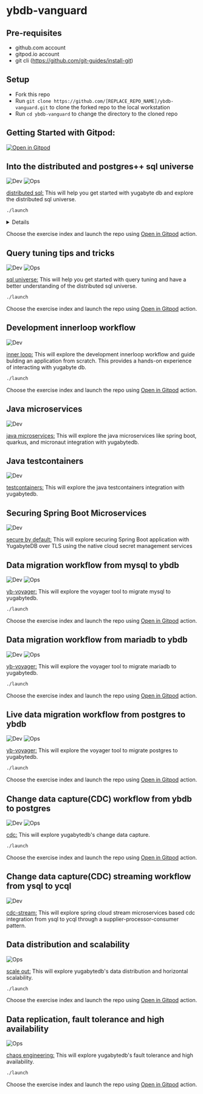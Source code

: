 # ybdb-vanguard

## Pre-requisites
- github.com account
- gitpod.io account
- git cli (https://github.com/git-guides/install-git)

## Setup
- Fork this repo
- Run `git clone https://github.com/[REPLACE_REPO_NAME]/ybdb-vanguard.git` to clone the forked repo to the local workstation
- Run `cd ybdb-vanguard` to change the directory to the cloned repo

## Getting Started with Gitpod:
[![Open in Gitpod](https://gitpod.io/button/open-in-gitpod.svg)](https://gitpod.io/from-referrer/)

## Into the distributed and postgres++ sql universe
<div align="left">

![Dev](https://img.shields.io/badge/dev-orange?style=for-the-badge)
![Ops](https://img.shields.io/badge/ops-blue?style=for-the-badge)
</div>

[distributed sql:](init-dsql/README.md)
This will help you get started with yugabyte db and explore the distributed sql universe.

```bash
./launch
```

<details>

```bash
Select an exercise:
1. Into the distributed and postgres++ sql universe
2. Query tuning tips and tricks
3. Development innerloop workflow
4. Java microservices
5. Java testcontainers
6. Securing Spring Boot Microservices
7. Data migration workflow from mysql to ybdb
8. Data migration workflow from mariadb to ybdb
9. Data migration workflow from postgres to ybdb
10. Change data capture(CDC) workflow from ybdb to postgres
11. Change data capture(CDC) streaming workflow from ysql to ycql
12. Data distribution and scalability
13. Data replication, fault tolerance and high availability
Enter the number of the exercise (0 to exit): 1
Initializing the workspace for Into the distributed and postgres++ sql universe.
[main 5e2b86a] Into the distributed and postgres++ sql universe
 1 file changed, 5 insertions(+), 38 deletions(-)
Enumerating objects: 5, done.
Counting objects: 100% (5/5), done.
Delta compression using up to 12 threads
Compressing objects: 100% (3/3), done.
Writing objects: 100% (3/3), 391 bytes | 391.00 KiB/s, done.
Total 3 (delta 2), reused 0 (delta 0), pack-reused 0
remote: Resolving deltas: 100% (2/2), completed with 2 local objects.
To https://github.com/srinivasa-vasu/ybdb-vanguard.git
   eb1bb44..5e2b86a  main -> main
Workspace initialized.
```

</details>

Choose the exercise index and launch the repo using [Open in Gitpod](#getting-started-with-gitpod) action.

## Query tuning tips and tricks
<div align="left">

![Dev](https://img.shields.io/badge/dev-orange?style=for-the-badge)
![Ops](https://img.shields.io/badge/ops-blue?style=for-the-badge)
</div>

[sql universe:](init-qt/README.md)
This will help you get started with query tuning and have a better understanding of the distributed sql universe.

```bash
./launch
```
Choose the exercise index and launch the repo using [Open in Gitpod](#getting-started-with-gitpod) action.

## Development innerloop workflow
<div align="left">

![Dev](https://img.shields.io/badge/dev-orange?style=for-the-badge)
</div>

[inner loop:](init-iloop/README.md)
This will explore the development innerloop workflow and guide bulding an application from scratch. This provides a hands-on experience of interacting with yugabyte db.

```bash
./launch
```
Choose the exercise index and launch the repo using [Open in Gitpod](#getting-started-with-gitpod) action.

## Java microservices
<div align="left">

![Dev](https://img.shields.io/badge/dev-orange?style=for-the-badge)
</div>

[java microservices:](https://github.com/srinivasa-vasu/yb-ms-data)
This will explore the java microservices like spring boot, quarkus, and micronaut integration with yugabytedb.

## Java testcontainers
<div align="left">

![Dev](https://img.shields.io/badge/dev-orange?style=for-the-badge)
</div>

[testcontainers:](https://github.com/srinivasa-vasu/ybdb-boot-data)
This will explore the java testcontainers integration with yugabytedb.

## Securing Spring Boot Microservices
<div align="left">

![Dev](https://img.shields.io/badge/dev-orange?style=for-the-badge)
</div>

[secure by default:](https://github.com/srinivasa-vasu/ybdb-sealed-secrets)
This will explore securing Spring Boot application with YugabyteDB over TLS using the native cloud secret management services

## Data migration workflow from mysql to ybdb
<div align="left">

![Dev](https://img.shields.io/badge/dev-orange?style=for-the-badge)
![Ops](https://img.shields.io/badge/ops-blue?style=for-the-badge)
</div>

[yb-voyager:](init-voyager-mysql/README.md)
This will explore the voyager tool to migrate mysql to yugabytedb.

```bash
./launch
```
Choose the exercise index and launch the repo using [Open in Gitpod](#getting-started-with-gitpod) action.

## Data migration workflow from mariadb to ybdb
<div align="left">

![Dev](https://img.shields.io/badge/dev-orange?style=for-the-badge)
![Ops](https://img.shields.io/badge/ops-blue?style=for-the-badge)
</div>

[yb-voyager:](init-voyager-mariadb/README.md)
This will explore the voyager tool to migrate mariadb to yugabytedb.

```bash
./launch
```
Choose the exercise index and launch the repo using [Open in Gitpod](#getting-started-with-gitpod) action.

## Live data migration workflow from postgres to ybdb
<div align="left">

![Dev](https://img.shields.io/badge/dev-orange?style=for-the-badge)
![Ops](https://img.shields.io/badge/ops-blue?style=for-the-badge)
</div>

[yb-voyager:](init-voyager-postgres/README.md)
This will explore the voyager tool to migrate postgres to yugabytedb.

```bash
./launch
```
Choose the exercise index and launch the repo using [Open in Gitpod](#getting-started-with-gitpod) action.

## Change data capture(CDC) workflow from ybdb to postgres
<div align="left">

![Dev](https://img.shields.io/badge/dev-orange?style=for-the-badge)
![Ops](https://img.shields.io/badge/ops-blue?style=for-the-badge)
</div>

[cdc:](init-cdc/README.md)
This will explore yugabytedb's change data capture.

```bash
./launch
```
Choose the exercise index and launch the repo using [Open in Gitpod](#getting-started-with-gitpod) action.

## Change data capture(CDC) streaming workflow from ysql to ycql
<div align="left">

![Dev](https://img.shields.io/badge/dev-orange?style=for-the-badge)
</div>

[cdc-stream:](https://github.com/srinivasa-vasu/yb-cdc-streams)
This will explore spring cloud stream microservices based cdc integration from ysql to ycql through a supplier-processor-consumer pattern.

## Data distribution and scalability
<div align="left">

![Ops](https://img.shields.io/badge/ops-blue?style=for-the-badge)
</div>

[scale out:](init-scale/README.md)
This will explore yugabytedb's data distribution and horizontal scalability.

```bash
./launch
```
Choose the exercise index and launch the repo using [Open in Gitpod](#getting-started-with-gitpod) action.

## Data replication, fault tolerance and high availability
<div align="left">

![Ops](https://img.shields.io/badge/ops-blue?style=for-the-badge)
</div>

[chaos engineering:](init-ft/README.md)
This will explore yugabytedb's fault tolerance and high availability.

```bash
./launch
```
Choose the exercise index and launch the repo using [Open in Gitpod](#getting-started-with-gitpod) action.
